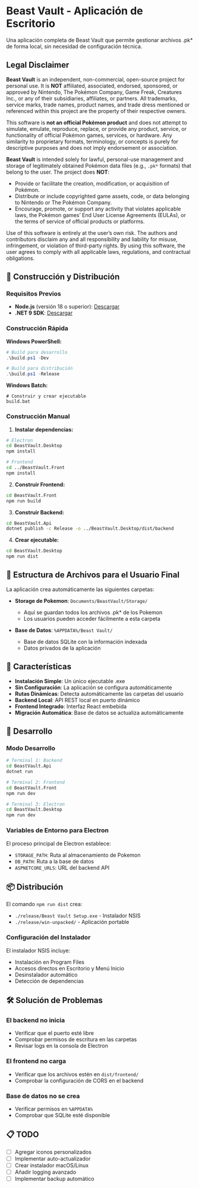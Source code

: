 # Beast Vault - Aplicación de Escritorio

Una aplicación completa de Beast Vault que permite gestionar archivos .pk\* de forma local, sin necesidad de configuración técnica.

## Legal Disclaimer

**Beast Vault** is an independent, non-commercial, open-source project for personal use. It is **NOT** affiliated, associated, endorsed, sponsored, or approved by Nintendo, The Pokémon Company, Game Freak, Creatures Inc., or any of their subsidiaries, affiliates, or partners. All trademarks, service marks, trade names, product names, and trade dress mentioned or referenced within this project are the property of their respective owners.

This software is **not an official Pokémon product** and does not attempt to simulate, emulate, reproduce, replace, or provide any product, service, or functionality of official Pokémon games, services, or hardware. Any similarity to proprietary formats, terminology, or concepts is purely for descriptive purposes and does not imply endorsement or association.

**Beast Vault** is intended solely for lawful, personal-use management and storage of legitimately obtained Pokémon data files (e.g., `.pk*` formats) that belong to the user. The project does **NOT**:

- Provide or facilitate the creation, modification, or acquisition of Pokémon.
- Distribute or include copyrighted game assets, code, or data belonging to Nintendo or The Pokémon Company.
- Encourage, promote, or support any activity that violates applicable laws, the Pokémon games’ End User License Agreements (EULAs), or the terms of service of official products or platforms.

Use of this software is entirely at the user’s own risk. The authors and contributors disclaim any and all responsibility and liability for misuse, infringement, or violation of third-party rights. By using this software, the user agrees to comply with all applicable laws, regulations, and contractual obligations.

## 🚀 Construcción y Distribución

### Requisitos Previos

- **Node.js** (versión 18 o superior): [Descargar](https://nodejs.org/)
- **.NET 9 SDK**: [Descargar](https://dotnet.microsoft.com/download)

### Construcción Rápida

**Windows PowerShell:**

```powershell
# Build para desarrollo
.\build.ps1 -Dev

# Build para distribución
.\build.ps1 -Release
```

**Windows Batch:**

```batch
# Construir y crear ejecutable
build.bat
```

### Construcción Manual

1. **Instalar dependencias:**

```bash
# Electron
cd BeastVault.Desktop
npm install

# Frontend
cd ../BeastVault.Front
npm install
```

2. **Construir Frontend:**

```bash
cd BeastVault.Front
npm run build
```

3. **Construir Backend:**

```bash
cd BeastVault.Api
dotnet publish -c Release -o ../BeastVault.Desktop/dist/backend
```

4. **Crear ejecutable:**

```bash
cd BeastVault.Desktop
npm run dist
```

## 📁 Estructura de Archivos para el Usuario Final

La aplicación crea automáticamente las siguientes carpetas:

- **Storage de Pokemon**: `Documents/BeastVault/Storage/`

  - Aquí se guardan todos los archivos .pk\* de los Pokemon
  - Los usuarios pueden acceder fácilmente a esta carpeta

- **Base de Datos**: `%APPDATA%/Beast Vault/`
  - Base de datos SQLite con la información indexada
  - Datos privados de la aplicación

## 🎯 Características

- **Instalación Simple**: Un único ejecutable .exe
- **Sin Configuración**: La aplicación se configura automáticamente
- **Rutas Dinámicas**: Detecta automáticamente las carpetas del usuario
- **Backend Local**: API REST local en puerto dinámico
- **Frontend Integrado**: Interfaz React embebida
- **Migración Automática**: Base de datos se actualiza automáticamente

## 🔧 Desarrollo

### Modo Desarrollo

```bash
# Terminal 1: Backend
cd BeastVault.Api
dotnet run

# Terminal 2: Frontend
cd BeastVault.Front
npm run dev

# Terminal 3: Electron
cd BeastVault.Desktop
npm run dev
```

### Variables de Entorno para Electron

El proceso principal de Electron establece:

- `STORAGE_PATH`: Ruta al almacenamiento de Pokemon
- `DB_PATH`: Ruta a la base de datos
- `ASPNETCORE_URLS`: URL del backend API

## 📦 Distribución

El comando `npm run dist` crea:

- `./release/Beast Vault Setup.exe` - Instalador NSIS
- `./release/win-unpacked/` - Aplicación portable

### Configuración del Instalador

El instalador NSIS incluye:

- Instalación en Program Files
- Accesos directos en Escritorio y Menú Inicio
- Desinstalador automático
- Detección de dependencias

## 🛠️ Solución de Problemas

### El backend no inicia

- Verificar que el puerto esté libre
- Comprobar permisos de escritura en las carpetas
- Revisar logs en la consola de Electron

### El frontend no carga

- Verificar que los archivos estén en `dist/frontend/`
- Comprobar la configuración de CORS en el backend

### Base de datos no se crea

- Verificar permisos en `%APPDATA%`
- Comprobar que SQLite esté disponible

## 📋 TODO

- [ ] Agregar iconos personalizados
- [ ] Implementar auto-actualizador
- [ ] Crear instalador macOS/Linux
- [ ] Añadir logging avanzado
- [ ] Implementar backup automático
